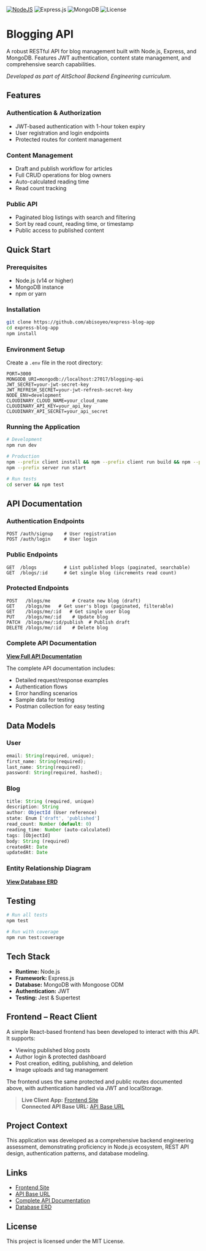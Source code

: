 [![NodeJS](https://img.shields.io/badge/Node.js-6DA55F?logo=node.js&logoColor=white)](#) ![Express.js](https://img.shields.io/badge/Express.js-%23404d59.svg?logo=express&logoColor=%2361DAFB) ![MongoDB](https://img.shields.io/badge/MongoDB-Mongoose-green) ![License](https://img.shields.io/badge/license-MIT-blue)

# Blogging API

A robust RESTful API for blog management built with Node.js, Express, and MongoDB. Features JWT authentication, content state management, and comprehensive search capabilities.

_Developed as part of AltSchool Backend Engineering curriculum._

## Features

### Authentication & Authorization

- JWT-based authentication with 1-hour token expiry
- User registration and login endpoints
- Protected routes for content management

### Content Management

- Draft and publish workflow for articles
- Full CRUD operations for blog owners
- Auto-calculated reading time
- Read count tracking

### Public API

- Paginated blog listings with search and filtering
- Sort by read count, reading time, or timestamp
- Public access to published content

## Quick Start

### Prerequisites

- Node.js (v14 or higher)
- MongoDB instance
- npm or yarn

### Installation

```bash
git clone https://github.com/abisoyeo/express-blog-app
cd express-blog-app
npm install
```

### Environment Setup

Create a `.env` file in the root directory:

```env
PORT=3000
MONGODB_URI=mongodb://localhost:27017/blogging-api
JWT_SECRET=your-jwt-secret-key
JWT_REFRESH_SECRET=your-jwt-refresh-secret-key
NODE_ENV=development
CLOUDINARY_CLOUD_NAME=your_cloud_name
CLOUDINARY_API_KEY=your_api_key
CLOUDINARY_API_SECRET=your_api_secret
```

### Running the Application

```bash
# Development
npm run dev

# Production
npm --prefix client install && npm --prefix client run build && npm --prefix server install
npm --prefix server run start

# Run tests
cd server && npm test
```

## API Documentation

### Authentication Endpoints

```
POST /auth/signup    # User registration
POST /auth/login     # User login
```

### Public Endpoints

```
GET  /blogs          # List published blogs (paginated, searchable)
GET  /blogs/:id      # Get single blog (increments read count)
```

### Protected Endpoints

```
POST   /blogs/me        # Create new blog (draft)
GET    /blogs/me   # Get user's blogs (paginated, filterable)
GET    /blogs/me/:id   # Get single user blog
PUT    /blogs/me/:id    # Update blog
PATCH  /blogs/me/:id/publish  # Publish draft
DELETE /blogs/me/:id    # Delete blog
```

### Complete API Documentation

**[View Full API Documentation](https://documenter.getpostman.com/view/23219595/2sB2x6mrsi)**

The complete API documentation includes:

- Detailed request/response examples
- Authentication flows
- Error handling scenarios
- Sample data for testing
- Postman collection for easy testing

## Data Models

### User

```javascript
email: String(required, unique);
first_name: String(required);
last_name: String(required);
password: String(required, hashed);
```

### Blog

```javascript
title: String (required, unique)
description: String
author: ObjectId (User reference)
state: Enum ['draft', 'published']
read_count: Number (default: 0)
reading_time: Number (auto-calculated)
tags: [ObjectId]
body: String (required)
createdAt: Date
updatedAt: Date
```

### Entity Relationship Diagram

**[View Database ERD](https://drawsql.app/teams/-4258/diagrams/abisoye-blogapierd-exam)**

## Testing

```bash
# Run all tests
npm test

# Run with coverage
npm run test:coverage
```

## Tech Stack

- **Runtime:** Node.js
- **Framework:** Express.js
- **Database:** MongoDB with Mongoose ODM
- **Authentication:** JWT
- **Testing:** Jest & Supertest

## Frontend – React Client

A simple React-based frontend has been developed to interact with this API. It supports:

- Viewing published blog posts
- Author login & protected dashboard
- Post creation, editing, publishing, and deletion
- Image uploads and tag management

The frontend uses the same protected and public routes documented above, with authentication handled via JWT and localStorage.

> **Live Client App:** [Frontend Site](https://abisoye-blog-api-app.pipeops.net)  
> **Connected API Base URL:** [API Base URL](https://abisoye-blog-api-app.pipeops.net/api/)

## Project Context

This application was developed as a comprehensive backend engineering assessment, demonstrating proficiency in Node.js ecosystem, REST API design, authentication patterns, and database modeling.

## Links

- [Frontend Site](https://abisoye-blog-api-app.pipeops.net)
- [API Base URL](https://abisoye-blog-api-app.pipeops.net/api/)
- [Complete API Documentation](https://documenter.getpostman.com/view/23219595/2sB2x6mrsi)
- [Database ERD](https://drawsql.app/teams/-4258/diagrams/abisoye-blogapierd-exam)

## License

This project is licensed under the MIT License.
